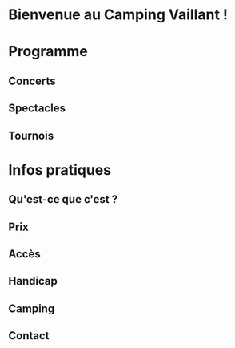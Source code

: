 <!-- section Bienvenue -->

# Bienvenue au Camping Vaillant !

<!-- section Programme -->

# Programme

## Concerts

## Spectacles

## Tournois

<!-- section Infos -->

# Infos pratiques

## Qu'est-ce que c'est ?

## Prix

## Accès

## Handicap

## Camping

## Contact
